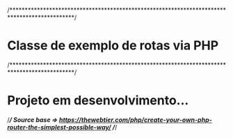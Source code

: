 /*********************************************************************************************/
#                                  Classe de exemplo de rotas via PHP                         #
/*********************************************************************************************/
#                                     Projeto em desenvolvimento...                           #
/*********************************************************************************************/
Source base => https://thewebtier.com/php/create-your-own-php-router-the-simplest-possible-way/
/*********************************************************************************************/
